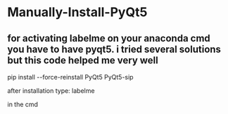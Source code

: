 # Manually-Install-PyQt5

## for activating labelme on your anaconda cmd you have to have pyqt5. i tried several solutions but this code helped me very well

pip install --force-reinstall PyQt5 PyQt5-sip

 after installation type:
labelme

in the cmd

